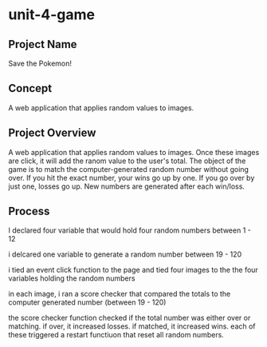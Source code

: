 # unit-4-game

<h2>Project Name</h2>

Save the Pokemon!

<h2>Concept</h2>

A web application that applies random values to images. 

<h2>Project Overview</h2>

A web application that applies random values to images. Once these images are click, it will add the ranom value to the user's total. The object of the game is to match the computer-generated random number without going over. If you hit the exact number, your wins go up by one. If you go over by just one, losses go up. New numbers are generated after each win/loss.

<h2>Process</h2>

I declared four variable that would hold four random numbers between 1 - 12

i delcared one variable to generate a random number between 19 - 120

i tied an event click function to the page and tied four images to the the four variables holding the random numbers

in each image, i ran a score checker that compared the totals to the computer generated number (between 19 - 120)

the score checker function checked if the total number was either over or matching. if over, it increased losses. if matched, it increased wins. each of these triggered a restart functiuon that reset all random numbers.
